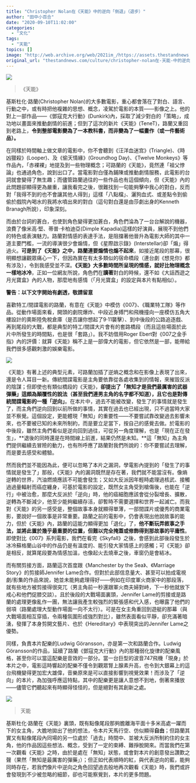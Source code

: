 ```yaml
---
title: "Christopher Nolan在《天能》中的逆向「倒退」（退步）"
author: "田中小百合"
date: "2020-09-10T11:02:00"
categories:
  - "文化"
tags:
  - "天能"
topics: []
image: "http://web.archive.org/web/2021im_/https://assets.thestandnews.com/media/photos/cover_L6pQP_3vrCbZf.jpg"
original_url: "thestandnews.com/culture/christopher-nolan在-天能-中的逆向-倒退-退步"
---
```

![](http://web.archive.org/web/2021im_/https://assets.thestandnews.com/media/photos/cover_L6pQP_3vrCbZf.jpg)
> 《天能》

基斯杜化·路蘭(Christopher Nolan)的大多數電影，重心都會落在了對白、語言、行動之中，或有時把他複雜的思想、概念，凌駕於電影的本質——影像之上。他的對上一部作品——《鄧寇克大行動》(Dunkirk)內，採取了減少對白的「策略」，成功地以畫面來推動劇情的前進；但到了這次的新片《天能》(TeneT)，路蘭又重回到老路上，**令到整部電影變為了一本教科書，而非變為了一幅畫作（或一件藝術品）。**

在同樣於時間軸上做文章的電影中，你不會聽到《汪洋血迷宫》(Triangle)、《時凶獵殺》(Looper)、及《偷天情緣》(Groundhog Day)、《Twelve Monkeys》等作品內，「赤裸裸」地提及到一些物理概念；可路蘭的《天能》，竟然連「祖父悖論」也通過角色，說到出口了。當電影對白僅為鋪陳或推動劇情服務，此電影的台詞就會變得了無生趣；而儘管路蘭過往的一些作品也有這個傾向，但《天能》內的此問題卻顯得更為嚴重，讓我看完之後，很難找到一句能夠擊中我心的對白，反而對「我得不到的也不會讓其他人得到」這樣「八點檔」、灑狗血式、或差點令到偷偷於戲院內喝水的我將水噴出來的對白（這句對白還是由莎劇出身的Kenneth Branagh所說），印象深刻。

而由於台詞的蒼白，也使到角色變得更加蒼白，角色們淪為了一台台解說的機器，浪費了像米高·堅、蒂普·卡柏迪亞(Dimple Kapadia)這樣的好演員，展現不到他們的特色或表演魅力。路蘭對情感的表達手法，是阻擋著他晉升為電影大師的其中一道主要門檻，一流的導演很少會煽情，但《星際啟示錄》(Interstellar)卻「煽」得過火。**可是到了《天能》之中，路蘭連要煽情也煽不起來**，如接近尾段的那幕，很明顯想讓觀眾痛心一下，但因為實在有太多類似的宿命橋段（連台劇《想見你》都有涉及），令到我感受並不深。**《天能》大多數時間所呈現的情感，就好比物理概念一樣地冰冷**，正如一位網友所說，角色們在**讀著**對白的時候，還不如《大話西遊之月光寶盒》內的人物，那麼地有感情（「月光寶盒」的設定與本片有點相似）。

**警告：以下文字開始有劇透，敬請留意**

喜歡特工/間諜電影的路蘭，有意在《天能》中模仿《007》、《職業特工隊》等作品。從動作場面來看，開頭的劇院爆炸、中段近身搏鬥和飛機撞向一座模仿五角大樓設計的奧斯陸免稅倉庫（是否讓你想起了9·11襲擊）、到中後段的公路追逐戲、再到尾段的大戰，都是典型的特工/間諜大片會有的套路橋段（而且這些場面於此片中所發生的時間點，也是很「套路」）。我不妨借用Roger Ebert對《007之金手指》內的評價：就算《天能》稱不上是一部偉大的電影，但它依然是一部，能帶給我們很多感觀刺激的娛樂電影。

![](http://web.archive.org/web/2021im_/https://assets.thestandnews.com/media/photos/tenet1_Sect7_z6TjP3x.jpg)

《天能》有著上述的典型元素，可路蘭加插了逆熵之概念和在影像上表現了出來，還是令人耳目一新。傳統間諜電影是主角要依靠從各處收集到的情報，來摧毀反派的陰謀；但即使也有類似橋段的《天能》，**卻提出了「無知才是我們最厲害的武器彈藥」這頗為顛覆性的說法（甚至我們連男主角的名字都不知道），且它也是對傳統間諜電影的一種「逆向」**。在本片中，過去不能被改變，發生了的事情就是發生了，而主角們逆向回到以前所做的事情，其實在過去也已經出現，只不過當時大家並不察覺。這個設定，更能體現「無知」的重要性——不要嘗試靠改變過去影響未來，也不要被已知的未來所制約，而是要立足當下，按自己的感覺去做。於電影的中後段，雖然主角們看似是逆向回到過往，可從另一角度理解，也是「現在正在發生」，**退後的同時還是在時間線上前進，結果仍然是未知。**這「無知」為主角們提供繼續去冒險的動力，也有所呼應了路蘭對我們所說的：你不要嘗試去理解，而是要去感受和體驗。

然而我們並不能因為此，便可以忽略了本片之漏洞，學電影內提到的「發生了的事情就是發生了」那般，《天能》內的漏洞既然是存在著，我們就不能當沒有。像熵逆轉的世界，汽油燃燒應該不可能會發生；又如大反派因年輕時處理過核武、接觸過過量輻射而癌症纏身，可基於電影的設定，既然女主角受到槍傷後，也能在「逆行」中被治愈，那麼大反派於「逆向」時，他的癌細胞應該會從分裂增長、擴散，逆轉為不斷減少，他至少能夠繼續存活，卻暫時不需要選擇和世界一起滅亡。而我對《天能》的另一感受是，整個故事本身就顯得單薄，一部間諜片或優秀的商業電影，要說好一個故事是非常重要。路蘭之前的電影中，仍會表現出他說故事的能力，但於《天能》內，路蘭的這能力顯得更加「退化」了，**他不斷玩弄敘事之手法，並將此置於幾乎最重要的位置，但難以完全掩蓋或修飾得到那故事的平庸性**。即使對比《007》系列電影，我們在看完《Skyfall》之後，會感到此部後段發生於冰冷蘇格蘭山谷中的作品仍是有溫度的、能引發大家情感上的感觸；可《天能》卻是相反，就算尾段要為情感加溫，也像起火去燒車之後，車窗仍是會結冰。

而有關剪接方面，路蘭這次首度跟《Manchester by the Sea》、《Marriage Story》的剪接師Jennifer Lame合作。但對於此部信息量大、甚至可以拍成電視劇/影集的作品來說，她並未能夠處理得好——例如在印度軍火商家中的那段落，就有些地方被剪接得很突兀（男主角前一秒還跟軍火商夫婦對峙，下一秒他就放下戒心和他們促膝交談）。且於後段的大戰場面裏頭，Jennifer Lame的剪接或是路蘭的處理更像亂作一團，無法讓我產生較強烈的緊張感和代入感，也曝露了他們的弱項（路蘭處理大型動作場面一向不太行）。可是在女主角重回到遊艇的那幕（與大戰場面相互穿插，令兩種氛圍形成強烈對比），雖然表面看似平靜，卻充滿著暗湧，發揮了本身剪開文藝片、也於《Hereditary》中表現突出的Jennifer Lame之優勢。

同樣，負責本片配樂的Ludwig Göransson，亦是第一次和路蘭合作。Ludwig Göransson的作品，延續了路蘭《鄧寇克大行動》內的那種弱化旋律的配樂風格，甚至你可以當這配樂是音效的一部分。當一台巨型的波音747飛機「現身」於本片之中，電影這時響起的配樂不僅令到觀眾腎上腺素升高，也令到大銀幕上的這台飛機變得更加宏大雄偉，音樂原來是可以直接影響到視覺效果！而涉及了「逆向」的本片，為加強呼應這特點，其中的配樂更是讓人意想不到地，倒著來播放——儘管它們聽起來有時顯得怪怪的，但是絕對有其創新之處。

![](http://web.archive.org/web/2021im_/https://assets.thestandnews.com/media/photos/tenet2_EU2O8.png)
> 天能

基斯杜化·路蘭在《天能》裏頭，既有點像尾段那夠膽離海平面十多米高處一躍而下的女主角，大膽地拋出了他的想法，令本片天馬行空、仿似顯得**自由**；但路蘭其實又有點像尾段內同場的另一位處於「過去」時間中、並被大反派所制約住的女主角，他的作品因這些想法、概念，受到了一定的束縛、難掙脫開來。而當我們在第一次觀看《天能》之時，由於是處在「無知」狀態，或會對本片的創意發出讚歎之聲（果然「無知是最厲害的彈藥」）；但正如代表順時的紅，與代表逆向的藍，能夠同時存在，若我們像片中逆向之角色回望過去般地再次觀看《天能》時，我們或許會發現到不少被忽略的細節，卻也可能察覺到，本片的更多問題。